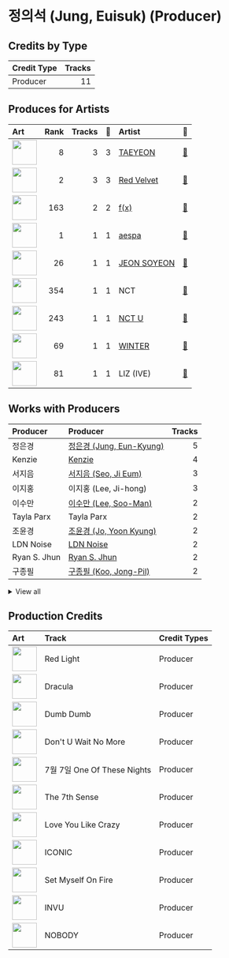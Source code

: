 # 정의석 (Jung, Euisuk) (Producer)

## Credits by Type

| Credit Type | Tracks |
|:---|---:|
| Producer | 11 |

## Produces for Artists

| Art | Rank | Tracks | 💚 | Artist | 🔗 |
|:---|---:|---:|---:|:---|:---|
| <img src="https://i.scdn.co/image/ab6761610000e5eb5e97e9ea9133fbfa41e27498" alt="" width="50" /> | 8 | 3 | 3 | [TAEYEON](../../artists/taeyeon/overview.md) | [🔗](https://open.spotify.com/artist/3qNVuliS40BLgXGxhdBdqu) |
| <img src="https://i.scdn.co/image/ab6761610000e5eb02a562ea6b1dc718394010ac" alt="" width="50" /> | 2 | 3 | 3 | [Red Velvet](../../artists/red_velvet/overview.md) | [🔗](https://open.spotify.com/artist/1z4g3DjTBBZKhvAroFlhOM) |
| <img src="https://i.scdn.co/image/ab6761610000e5ebe0cc2045ff4e90d12df91cc3" alt="" width="50" /> | 163 | 2 | 2 | [f(x)](../../artists/f(x)/overview.md) | [🔗](https://open.spotify.com/artist/3wRA5UYoo08BBKJnzyKkpF) |
| <img src="https://i.scdn.co/image/ab6761610000e5eb573935eb61a1897aeb43c531" alt="" width="50" /> | 1 | 1 | 1 | [aespa](../../artists/aespa/overview.md) | [🔗](https://open.spotify.com/artist/6YVMFz59CuY7ngCxTxjpxE) |
| <img src="https://i.scdn.co/image/ab6761610000e5ebcca1f211b37c5be8b675c949" alt="" width="50" /> | 26 | 1 | 1 | [JEON SOYEON](../../artists/jeon_soyeon/overview.md) | [🔗](https://open.spotify.com/artist/6Xg22wJOAcnvPUfk5WvODH) |
| <img src="https://i.scdn.co/image/ab6761610000e5ebb08ff289b18eb08abc6864c9" alt="" width="50" /> | 354 | 1 | 1 | NCT | [🔗](https://open.spotify.com/artist/48eO052eSDcn8aTxiv6QaG) |
| <img src="https://i.scdn.co/image/ab6761610000e5eb38c136f067600bd431dd9b93" alt="" width="50" /> | 243 | 1 | 1 | [NCT U](../../artists/nct_u/overview.md) | [🔗](https://open.spotify.com/artist/3paGCCtX1Xr4Gx53mSeZuQ) |
| <img src="https://i.scdn.co/image/ab6761610000e5ebd32fab76d88b728b883ebe03" alt="" width="50" /> | 69 | 1 | 1 | [WINTER](../../artists/winter/overview.md) | [🔗](https://open.spotify.com/artist/3mPquBmMu97Iq9TpzQ6ayI) |
| <img src="https://i.scdn.co/image/ab67616d0000b273edac9c0484d3c89b0439c3ed" alt="" width="50" /> | 81 | 1 | 1 | LIZ (IVE) | [🔗](https://open.spotify.com/artist/2Cl2zS9nttS8xQeCp7zYT1) |

## Works with Producers

| Producer | Producer | Tracks |
|:---|:---|---:|
| 정은경 | [정은경 (Jung, Eun-Kyung)](../정은경_(jung,_eun-kyung)/overview.md) | 5 |
| Kenzie | [Kenzie](../kenzie/overview.md) | 4 |
| 서지음 | [서지음 (Seo, Ji Eum)](../서지음_(seo,_ji_eum)/overview.md) | 3 |
| 이지홍 | 이지홍 (Lee, Ji-hong) | 3 |
| 이수만 | [이수만 (Lee, Soo-Man)](../이수만_(lee,_soo-man)/overview.md) | 2 |
| Tayla Parx | Tayla Parx | 2 |
| 조윤경 | [조윤경 (Jo, Yoon Kyung)](../조윤경_(jo,_yoon_kyung)/overview.md) | 2 |
| LDN Noise | [LDN Noise](../ldn_noise/overview.md) | 2 |
| Ryan S. Jhun | [Ryan S. Jhun](../ryan_s__jhun/overview.md) | 2 |
| 구종필 | [구종필 (Koo, Jong-Pil)](../구종필_(koo,_jong-pil)/overview.md) | 2 |


<details>
<summary>View all</summary>

| Producer | Producer | Tracks |
|:---|:---|---:|
| 강은지 | 강은지 (Kang, Eun-ji) | 2 |
| Maria Marcus | Maria Marcus | 2 |
| 김동현 | 김동현 (Kim, Dong-hyun) | 2 |
| 이주형 | 이주형 (Lee, Juhyeong) | 2 |
| Rachel Furner | Rachel Furner | 1 |
| 이민규 | 이민규 (Lee, Min-kyu) | 1 |
| Jess Morgan | Jess Morgan | 1 |
| 박근태 | 박근태 (Park, Keun-Tae) | 1 |
| Joachim Vermeulen Windsant | Joachim Vermeulen Windsant | 1 |
| 우민정 | 우민정 (Umin, Je-ong) | 1 |
| VENDORS | VENDORS | 1 |
| Daniel Ullmann | Daniel Ullmann | 1 |
| Dave Kutch | Dave Kutch | 1 |
| 노민지 | 노민지 (Noh, Min-ji) | 1 |
| 신재빈 | 신재빈 (Shin, Jae Bin) | 1 |
| 황찬희 | 황찬희 (Hwang, Chan-Hee) | 1 |
| Michael Dunaief | Michael Dunaief | 1 |
| Tay Jasper | Tay Jasper | 1 |
| Mike Jay | Mike Jay | 1 |
| Dem Jointz | Dem Jointz | 1 |
| Daniel Davidsen | Daniel Davidsen | 1 |
| Allison Kaplan | Allison Kaplan | 1 |
| 진리 | 진리 (Jinri) | 1 |
| EL CAPITXN | EL CAPITXN | 1 |
| 조진주 | 조진주 (Jo, Jinju) | 1 |
| Ryland Holland | Ryland Holland | 1 |
| 정유라 | 정유라 (Jeong, Yu-ra) | 1 |
| Sophie Curtis | Sophie Curtis | 1 |
| 이승주 | 이승주 (Lee Sung-joo) | 1 |
| 남궁진 | 남궁진 (Nam Goong, Jin) | 1 |
| 김형곤 | 김형곤 (Kim, Hyeong-kon) | 1 |
| Deanna | Deanna | 1 |
| PhD | PhD | 1 |
| Tim Tan | Tim Tan | 1 |
| Bryan Jarett | Bryan Jarett | 1 |
| Jeff Gartenbaum | Jeff Gartenbaum | 1 |
| MARK | MARK | 1 |
| STRYV | STRYV | 1 |
| Maegan Cottone | Maegan Cottone | 1 |
| MZMC | MZMC | 1 |
| 100%서정 | 100%서정 (100%Seojung) | 1 |
| 강선영 | 강선영 (강선영) | 1 |
| Timothy Tan | Timothy Tan | 1 |
| 장우영 | 장우영 (Jang, Wooyoung) | 1 |
| TAEYONG | TAEYONG | 1 |
| Andreas Öberg | Andreas Öberg (Öberg, Andreas) | 1 |
| Sherry St. Germain | Sherry St. Germain | 1 |
| 박인영 | 박인영 (Park, In-Young) | 1 |
| 황현 | 황현 (Hwang, Hyeon) | 1 |
| Valeria Del Prete | Valeria Del Prete | 1 |
| BUMZU | BUMZU | 1 |
| Maarten ten Hove | Maarten ten Hove | 1 |
| 최우석 | 최우석 (Choi, Wooseok) | 1 |
| Timothy "Bos" Bullock | Timothy "Bos" Bullock | 1 |
| 권유진 | 권유진 (Kwon, Eu-gene) | 1 |
| Adrian McKinnon | Adrian McKinnon | 1 |
| William Laseroms | William Laseroms | 1 |
| Leven Kali | Leven Kali | 1 |
| Sara Forsberg | Sara Forsberg | 1 |
| Alna | Alna | 1 |
| 1월 8일 | 1월 8일 (1월 8일) | 1 |
| 유영진 | [유영진 (Yoo, Young-jin)](../유영진_(yoo,_young-jin)/overview.md) | 1 |
| Maxx Song | Maxx Song | 1 |
| 홍소진 | 홍소진 (Hong So-jin) | 1 |

</details>


## Production Credits

| Art | Track | Credit Types |
|:---|:---|:---|
| <img src="https://i.scdn.co/image/ab67616d0000b2737cb7222af6927b83987206f7" alt="" width="50" /> | Red Light | Producer |
| <img src="https://i.scdn.co/image/ab67616d0000b2737cb7222af6927b83987206f7" alt="" width="50" /> | Dracula | Producer |
| <img src="https://i.scdn.co/image/ab67616d0000b27371a70331062453ece06f8b79" alt="" width="50" /> | Dumb Dumb | Producer |
| <img src="https://i.scdn.co/image/ab67616d0000b27371a70331062453ece06f8b79" alt="" width="50" /> | Don't U Wait No More | Producer |
| <img src="https://i.scdn.co/image/ab67616d0000b27381fb7e4e392f0a99b3947eb6" alt="" width="50" /> | 7월 7일 One Of These Nights | Producer |
| <img src="https://i.scdn.co/image/ab67616d0000b273b1d944dd406d5b0e461ad155" alt="" width="50" /> | The 7th Sense | Producer |
| <img src="https://i.scdn.co/image/ab67616d0000b273b87c0d76ed9c7b1654b390d0" alt="" width="50" /> | Love You Like Crazy | Producer |
| <img src="https://i.scdn.co/image/ab67616d0000b273d8cc2281fcd4519ca020926b" alt="" width="50" /> | ICONIC | Producer |
| <img src="https://i.scdn.co/image/ab67616d0000b273034c3a8ba89c6a5ecfda3175" alt="" width="50" /> | Set Myself On Fire | Producer |
| <img src="https://i.scdn.co/image/ab67616d0000b273034c3a8ba89c6a5ecfda3175" alt="" width="50" /> | INVU | Producer |
| <img src="https://i.scdn.co/image/ab67616d0000b273edac9c0484d3c89b0439c3ed" alt="" width="50" /> | NOBODY | Producer |